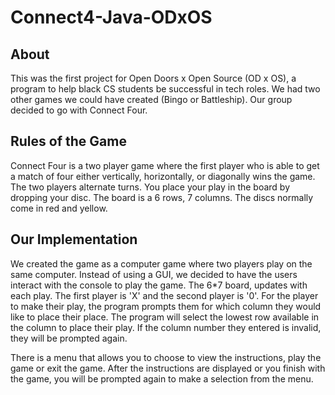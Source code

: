 # Connect4-Java-ODxOS
## About
This was the first project for Open Doors x Open Source (OD x OS), a program to help black CS students be successful in tech roles. We had two other games we could have created (Bingo or Battleship). Our group decided to go with Connect Four.

## Rules of the Game
Connect Four is a two player game where the first player who is able to get a match of four either vertically, horizontally, or diagonally wins the game. The two players alternate turns. You place your play in the board by dropping your disc. The board is a 6 rows, 7 columns. The discs normally come in red and yellow. 

## Our Implementation
We created the game as a computer game where two players play on the same computer. Instead of using a GUI, we decided to have the users interact with the console to play the game.  The 6*7 board, updates with each play. The first player is 'X' and the second player is '0'. For the player to make their play, the program prompts them for which column they would like to place their place. The program will select the lowest row available in the column to place their play.  If the column number they entered is invalid, they will be prompted again. 

There is a menu that allows you to choose to view the instructions, play the game or exit the game. After the instructions are displayed or you finish with the game, you will be prompted again to make a selection from the menu.

